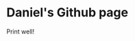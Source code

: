 <!DOCTYPE html>
<html>
  <head>
    <meta charset="utf-8">
    <title> Daniel's blog </title>
  </head>
  
  <body>
    <h1> Daniel's Github page </h1>
    <p> Print well! </p>
  </body>
  </html>
  
